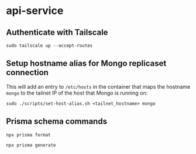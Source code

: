 # api-service

## Authenticate with Tailscale

```shell
sudo tailscale up --accept-routes
```

## Setup hostname alias for Mongo replicaset connection

This will add an entry to
`/etc/hosts` in the container that maps the hostname `mongo` to the tailnet IP of the host that Mongo is
running on:

```shell
sudo ./scripts/set-host-alias.sh <tailnet_hostname> mongo
```

## Prisma schema commands
```shell
npx prisma format
```

```shell
npx prisma generate
```
